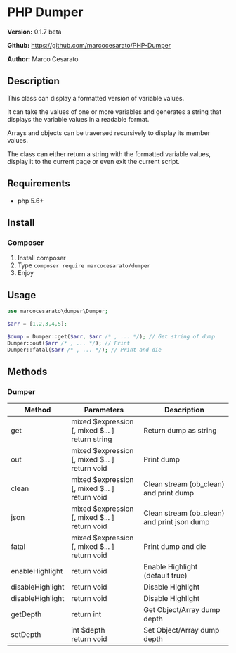 # PHP Dumper

**Version:** 0.1.7 beta

**Github:** https://github.com/marcocesarato/PHP-Dumper

**Author:** Marco Cesarato

## Description

This class can display a formatted version of variable values.

It can take the values of one or more variables and generates a string that displays the variable values in a readable format.

Arrays and objects can be traversed recursively to display its member values.

The class can either return a string with the formatted variable values, display it to the current page or even exit the current script.

## Requirements

- php 5.6+

## Install

### Composer
1. Install composer
2. Type `composer require marcocesarato/dumper`
4. Enjoy

## Usage

```php
use marcocesarato\dumper\Dumper;

$arr = [1,2,3,4,5];

$dump = Dumper::get($arr, $arr /* , ... */); // Get string of dump
Dumper::out($arr /* , ... */); // Print
Dumper::fatal($arr /* , ... */); // Print and die
```

## Methods

### Dumper

| Method      | Parameters                          | Description                                        |
| ----------- | ----------------------------------- | -------------------------------------------------- |
| get      | 	   mixed $expression [, mixed $... ]<br>return string | Return dump as string  |
| out    |       mixed $expression [, mixed $... ]<br>return void   | Print dump      |
| clean      |    mixed $expression [, mixed $... ]<br>return void  | Clean stream (ob_clean) and print dump |
| json      |    mixed $expression [, mixed $... ]<br>return void  | Clean stream (ob_clean) and print json dump |
| fatal      |   mixed $expression [, mixed $... ]<br>return void  | Print dump and die |
| enableHighlight      |   return void  | Enable Highlight (default true) |
| disableHighlight      |   return void  | Disable Highlight |
| disableHighlight      |   return void  | Disable Highlight |
| getDepth      |   return int  | Get Object/Array dump depth |
| setDepth      |   int $depth<br>return void  | Set Object/Array dump depth |

